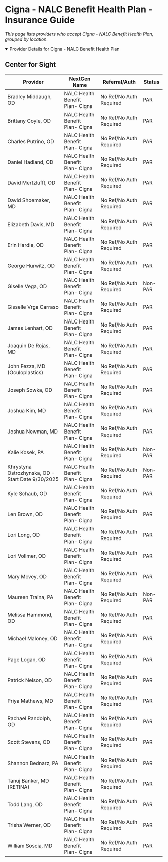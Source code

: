 # Cigna - NALC Benefit Health Plan - Insurance Guide

*This page lists providers who accept Cigna - NALC Benefit Health Plan, grouped by location.*

<details open><summary>Provider Details for Cigna - NALC Benefit Health Plan</summary>

## Center for Sight

| Provider | NextGen Name | Referral/Auth | Status |
|----------|-------------|--------------|--------|
| Bradley Middaugh, OD | NALC Health Benefit Plan- Cigna | No Ref/No Auth Required | PAR |
| Brittany Coyle, OD | NALC Health Benefit Plan- Cigna | No Ref/No Auth Required | PAR |
| Charles Putrino, OD | NALC Health Benefit Plan- Cigna | No Ref/No Auth Required | PAR |
| Daniel Hadland, OD | NALC Health Benefit Plan- Cigna | No Ref/No Auth Required | PAR |
| David Mertzlufft, OD | NALC Health Benefit Plan- Cigna | No Ref/No Auth Required | PAR |
| David Shoemaker, MD | NALC Health Benefit Plan- Cigna | No Ref/No Auth Required | PAR |
| Elizabeth Davis, MD | NALC Health Benefit Plan- Cigna | No Ref/No Auth Required | PAR |
| Erin Hardie, OD | NALC Health Benefit Plan- Cigna | No Ref/No Auth Required | PAR |
| George Hurwitz, OD | NALC Health Benefit Plan- Cigna | No Ref/No Auth Required | PAR |
| Giselle Vega, OD | NALC Health Benefit Plan- Cigna | No Ref/No Auth Required | Non-PAR |
| Gisselle Vrga Carraso | NALC Health Benefit Plan- Cigna | No Ref/No Auth Required | PAR |
| James Lenhart, OD | NALC Health Benefit Plan- Cigna | No Ref/No Auth Required | PAR |
| Joaquin De Rojas, MD | NALC Health Benefit Plan- Cigna | No Ref/No Auth Required | PAR |
| John Fezza, MD (Oculoplastics) | NALC Health Benefit Plan- Cigna | No Ref/No Auth Required | PAR |
| Joseph Sowka, OD | NALC Health Benefit Plan- Cigna | No Ref/No Auth Required | PAR |
| Joshua Kim, MD | NALC Health Benefit Plan- Cigna | No Ref/No Auth Required | PAR |
| Joshua Newman, MD | NALC Health Benefit Plan- Cigna | No Ref/No Auth Required | PAR |
| Kalie Kosek, PA | NALC Health Benefit Plan- Cigna | No Ref/No Auth Required | Non-PAR |
| Khrystyna Ostrozhynska, OD - Start Date 9/30/2025 | NALC Health Benefit Plan- Cigna | No Ref/No Auth Required | Non-PAR |
| Kyle Schaub, OD | NALC Health Benefit Plan- Cigna | No Ref/No Auth Required | PAR |
| Len Brown, OD | NALC Health Benefit Plan- Cigna | No Ref/No Auth Required | PAR |
| Lori Long, OD | NALC Health Benefit Plan- Cigna | No Ref/No Auth Required | PAR |
| Lori Vollmer, OD | NALC Health Benefit Plan- Cigna | No Ref/No Auth Required | PAR |
| Mary Mcvey, OD | NALC Health Benefit Plan- Cigna | No Ref/No Auth Required | PAR |
| Maureen Traina, PA | NALC Health Benefit Plan- Cigna | No Ref/No Auth Required | Non-PAR |
| Melissa Hammond, OD | NALC Health Benefit Plan- Cigna | No Ref/No Auth Required | PAR |
| Michael Maloney, OD | NALC Health Benefit Plan- Cigna | No Ref/No Auth Required | PAR |
| Page Logan, OD | NALC Health Benefit Plan- Cigna | No Ref/No Auth Required | PAR |
| Patrick Nelson, OD | NALC Health Benefit Plan- Cigna | No Ref/No Auth Required | PAR |
| Priya Mathews, MD | NALC Health Benefit Plan- Cigna | No Ref/No Auth Required | PAR |
| Rachael Randolph, OD | NALC Health Benefit Plan- Cigna | No Ref/No Auth Required | PAR |
| Scott Stevens, OD | NALC Health Benefit Plan- Cigna | No Ref/No Auth Required | PAR |
| Shannon Bednarz, PA | NALC Health Benefit Plan- Cigna | No Ref/No Auth Required | PAR |
| Tanuj Banker, MD (RETINA) | NALC Health Benefit Plan- Cigna | No Ref/No Auth Required | PAR |
| Todd Lang, OD | NALC Health Benefit Plan- Cigna | No Ref/No Auth Required | PAR |
| Trisha Werner, OD | NALC Health Benefit Plan- Cigna | No Ref/No Auth Required | PAR |
| William Soscia, MD | NALC Health Benefit Plan- Cigna | No Ref/No Auth Required | PAR |

</details>

